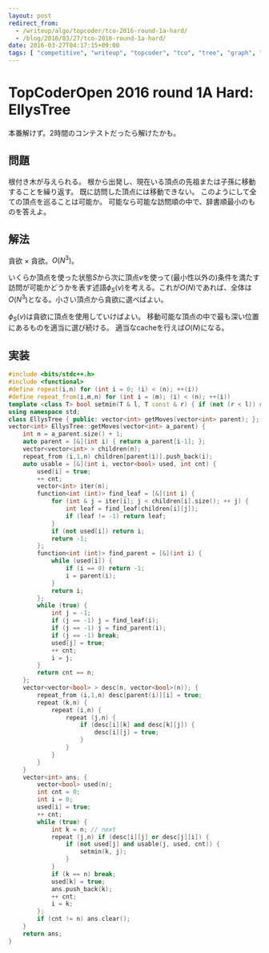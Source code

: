 ```yaml
---
layout: post
redirect_from:
  - /writeup/algo/topcoder/tco-2016-round-1a-hard/
  - /blog/2016/03/27/tco-2016-round-1a-hard/
date: 2016-03-27T04:17:15+09:00
tags: [ "competitive", "writeup", "topcoder", "tco", "tree", "graph", "greedy" ]
---
```


# TopCoderOpen 2016 round 1A Hard: EllysTree

本番解けず。2時間のコンテストだったら解けたかも。

## 問題

根付き木が与えられる。
根から出発し、現在いる頂点の先祖または子孫に移動することを繰り返す。
既に訪問した頂点には移動できない。
このようにして全ての頂点を巡ることは可能か。
可能なら可能な訪問順の中で、辞書順最小のものを答えよ。

## 解法

貪欲 $\times$ 貪欲。$O(N^3)$。

いくらか頂点を使った状態$S$から次に頂点$v$を使って(最小性以外の)条件を満たす訪問が可能かどうかを表す述語$\phi_S(v)$を考える。これが$O(N)$であれば、全体は$O(N^3)$となる。小さい頂点から貪欲に選べばよい。

$\phi_S(v)$は貪欲に頂点を使用していけばよい。
移動可能な頂点の中で最も深い位置にあるものを適当に選び続ける。
適当なcacheを行えば$O(N)$になる。

## 実装

``` c++
#include <bits/stdc++.h>
#include <functional>
#define repeat(i,n) for (int i = 0; (i) < (n); ++(i))
#define repeat_from(i,m,n) for (int i = (m); (i) < (n); ++(i))
template <class T> bool setmin(T & l, T const & r) { if (not (r < l)) return false; l = r; return true; }
using namespace std;
class EllysTree { public: vector<int> getMoves(vector<int> parent); };
vector<int> EllysTree::getMoves(vector<int> a_parent) {
    int n = a_parent.size() + 1;
    auto parent = [&](int i) { return a_parent[i-1]; };
    vector<vector<int> > children(n);
    repeat_from (i,1,n) children[parent(i)].push_back(i);
    auto usable = [&](int i, vector<bool> used, int cnt) {
        used[i] = true;
        ++ cnt;
        vector<int> iter(n);
        function<int (int)> find_leaf = [&](int i) {
            for (int & j = iter[i]; j < children[i].size(); ++ j) {
                int leaf = find_leaf(children[i][j]);
                if (leaf != -1) return leaf;
            }
            if (not used[i]) return i;
            return -1;
        };
        function<int (int)> find_parent = [&](int i) {
            while (used[i]) {
                if (i == 0) return -1;
                i = parent(i);
            }
            return i;
        };
        while (true) {
            int j = -1;
            if (j == -1) j = find_leaf(i);
            if (j == -1) j = find_parent(i);
            if (j == -1) break;
            used[j] = true;
            ++ cnt;
            i = j;
        }
        return cnt == n;
    };
    vector<vector<bool> > desc(n, vector<bool>(n)); {
        repeat_from (i,1,n) desc[parent(i)][i] = true;
        repeat (k,n) {
            repeat (i,n) {
                repeat (j,n) {
                    if (desc[i][k] and desc[k][j]) {
                        desc[i][j] = true;
                    }
                }
            }
        }
    }
    vector<int> ans; {
        vector<bool> used(n);
        int cnt = 0;
        int i = 0;
        used[i] = true;
        ++ cnt;
        while (true) {
            int k = n; // next
            repeat (j,n) if (desc[i][j] or desc[j][i]) {
                if (not used[j] and usable(j, used, cnt)) {
                    setmin(k, j);
                }
            }
            if (k == n) break;
            used[k] = true;
            ans.push_back(k);
            ++ cnt;
            i = k;
        };
        if (cnt != n) ans.clear();
    }
    return ans;
}
```
